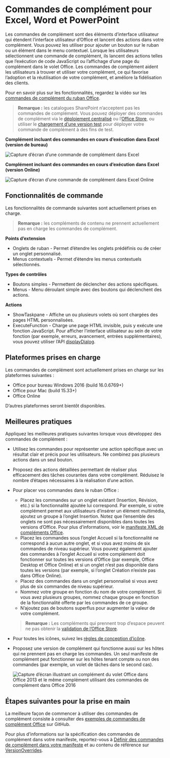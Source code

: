 
# <a name="add-in-commands-for-excel-word-and-powerpoint"></a>Commandes de complément pour Excel, Word et PowerPoint

Les commandes de complément sont des éléments d’interface utilisateur qui étendent l’interface utilisateur d’Office et lancent des actions dans votre complément. Vous pouvez les utiliser pour ajouter un bouton sur le ruban ou un élément dans le menu contextuel. Lorsque les utilisateurs sélectionnent une commande de complément, ils lancent des actions telles que l’exécution de code JavaScript ou l’affichage d’une page du complément dans le volet Office. Les commandes de complément aident les utilisateurs à trouver et utiliser votre complément, ce qui favorise l’adoption et la réutilisation de votre complément, et améliore la fidélisation des clients.

Pour en savoir plus sur les fonctionnalités, regardez la vidéo sur les [commandes de complément du ruban Office](https://channel9.msdn.com/events/Build/2016/P551).

>**Remarque :** les catalogues SharePoint n’acceptent pas les commandes de complément. Vous pouvez déployer des commandes de complément via le [déploiement centralisé](../publish/centralized-deployment.md) ou l’[Office Store](https://dev.office.com/officestore/docs/submit-to-the-office-store), ou utiliser le [chargement d’une version test](../testing/create-a-network-shared-folder-catalog-for-task-pane-and-content-add-ins) pour déployer votre commande de complément à des fins de test. 

**Complément incluant des commandes en cours d’exécution dans Excel (version de bureau)**

![Capture d’écran d’une commande de complément dans Excel](../../images/addincommands1.png)

**Complément incluant des commandes en cours d’exécution dans Excel (version Online)**

![Capture d’écran d’une commande de complément dans Excel Online](../../images/addincommands2.png)

## <a name="command-capabilities"></a>Fonctionnalités de commande
Les fonctionnalités de commande suivantes sont actuellement prises en charge.

> **Remarque :** les compléments de contenu ne prennent actuellement pas en charge les commandes de complément.

**Points d’extension**

- Onglets de ruban - Permet d’étendre les onglets prédéfinis ou de créer un onglet personnalisé.
- Menus contextuels - Permet d’étendre les menus contextuels sélectionnés. 

**Types de contrôles**

- Boutons simples - Permettent de déclencher des actions spécifiques.
- Menus - Menu déroulant simple avec des boutons qui déclenchent des actions.

**Actions**

- ShowTaskpane - Affiche un ou plusieurs volets où sont chargées des pages HTML personnalisées.
- ExecuteFunction - Charge une page HTML invisible, puis y exécute une fonction JavaScript. Pour afficher l’interface utilisateur au sein de votre fonction (par exemple, erreurs, avancement, entrées supplémentaires), vous pouvez utiliser l’API [displayDialog](http://dev.office.com/reference/add-ins/shared/officeui).  

## <a name="supported-platforms"></a>Plateformes prises en charge
Les commandes de complément sont actuellement prises en charge sur les plateformes suivantes :

- Office pour bureau Windows 2016 (build 16.0.6769+)
- Office pour Mac (build 15.33+)
- Office Online 

D’autres plateformes seront bientôt disponibles.

## <a name="best-practices"></a>Meilleures pratiques

Appliquez les meilleures pratiques suivantes lorsque vous développez des commandes de complément :

- Utilisez les commandes pour représenter une action spécifique avec un résultat clair et précis pour les utilisateurs. Ne combinez pas plusieurs actions dans un seul bouton.
- Proposez des actions détaillées permettant de réaliser plus efficacement des tâches courantes dans votre complément. Réduisez le nombre d’étapes nécessaires à la réalisation d’une action.
- Pour placer vos commandes dans le ruban Office :
    - Placez les commandes sur un onglet existant (Insertion, Révision, etc.) si la fonctionnalité ajoutée lui correspond. Par exemple, si votre complément permet aux utilisateurs d’insérer un élément multimédia, ajoutez un groupe à l’onglet Insertion. Notez que l’ensemble des onglets ne sont pas nécessairement disponibles dans toutes les versions d’Office. Pour plus d’informations, voir le [manifeste XML de compléments Office](../overview/add-in-manifests.md). 
    - Placez les commandes sous l’onglet Accueil si la fonctionnalité ne correspond à aucun autre onglet, et si vous avez moins de six commandes de niveau supérieur. Vous pouvez également ajouter des commandes à l’onglet Accueil si votre complément doit fonctionner sur toutes les versions d’Office (par exemple, Office Desktop et Office Online) et si un onglet n’est pas disponible dans toutes les versions (par exemple, si l’onglet Création n’existe pas dans Office Online).  
    - Placez des commandes dans un onglet personnalisé si vous avez plus de six commandes de niveau supérieur. 
    - Nommez votre groupe en fonction du nom de votre complément. Si vous avez plusieurs groupes, nommez chaque groupe en fonction de la fonctionnalité offerte par les commandes de ce groupe.
    - N’ajoutez pas de boutons superflus pour augmenter la valeur de votre complément.

     >**Remarque :**  Les compléments qui prennent trop d’espace peuvent ne pas obtenir la [validation de l’Office Store](https://dev.office.com/officestore/docs/validation-policies).

- Pour toutes les icônes, suivez les [règles de conception d’icône](../design/design-icons.md).
- Proposez une version de complément qui fonctionne aussi sur les hôtes qui ne prennent pas en charge les commandes. Un seul manifeste de complément peut fonctionner sur les hôtes tenant compte ou non des commandes (par exemple, un volet de tâches dans le second cas).

    ![Capture d’écran illustrant un complément du volet Office dans Office 2013 et le même complément utilisant des commandes de complément dans Office 2016](../../images/4f90a3cc-8cc4-4879-9a03-0bb2b6079026.png)


## <a name="next-steps-to-get-started"></a>Étapes suivantes pour la prise en main

La meilleure façon de commencer à utiliser des commandes de complément consiste à consulter des [exemples de commandes de complément Office](https://github.com/OfficeDev/Office-Add-in-Commands-Samples/) sur GitHub.

Pour plus d’informations sur la spécification des commandes de complément dans votre manifeste, reportez-vous à [Définir des commandes de complément dans votre manifeste](../develop/define-add-in-commands.md) et au contenu de référence sur [VersionOverrides](../../reference/manifest/versionoverrides.md).





